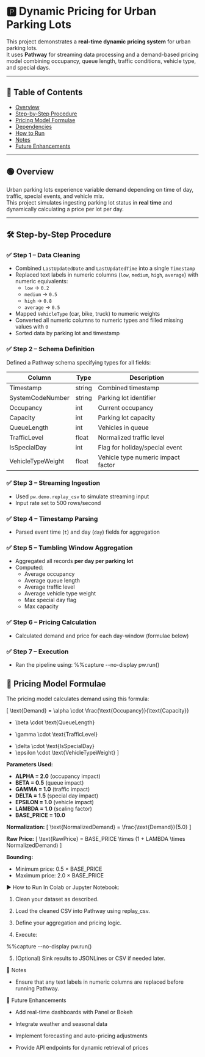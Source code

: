 # 🅿️ Dynamic Pricing for Urban Parking Lots

This project demonstrates a **real-time dynamic pricing system** for urban parking lots.  
It uses **Pathway** for streaming data processing and a demand-based pricing model combining occupancy, queue length, traffic conditions, vehicle type, and special days.

---

## 📘 Table of Contents

- [Overview](#overview)
- [Step-by-Step Procedure](#step-by-step-procedure)
- [Pricing Model Formulae](#pricing-model-formulae)
- [Dependencies](#dependencies)
- [How to Run](#how-to-run)
- [Notes](#notes)
- [Future Enhancements](#future-enhancements)

---

## 🟢 Overview

Urban parking lots experience variable demand depending on time of day, traffic, special events, and vehicle mix.  
This project simulates ingesting parking lot status in **real time** and dynamically calculating a price per lot per day.

---

## 🛠 Step-by-Step Procedure

### ✅ **Step 1 – Data Cleaning**
- Combined `LastUpdatedDate` and `LastUpdatedTime` into a single `Timestamp`
- Replaced text labels in numeric columns (`low`, `medium`, `high`, `average`) with numeric equivalents:
  - `low` → `0.2`
  - `medium` → `0.5`
  - `high` → `0.8`
  - `average` → `0.5`
- Mapped `VehicleType` (car, bike, truck) to numeric weights
- Converted all numeric columns to numeric types and filled missing values with `0`
- Sorted data by parking lot and timestamp

### ✅ **Step 2 – Schema Definition**
Defined a Pathway schema specifying types for all fields:

| Column             | Type   | Description                            |
|---------------------|--------|----------------------------------------|
| Timestamp           | string | Combined timestamp                     |
| SystemCodeNumber    | string | Parking lot identifier                 |
| Occupancy           | int    | Current occupancy                      |
| Capacity            | int    | Parking lot capacity                   |
| QueueLength         | int    | Vehicles in queue                      |
| TrafficLevel        | float  | Normalized traffic level               |
| IsSpecialDay        | int    | Flag for holiday/special event         |
| VehicleTypeWeight   | float  | Vehicle type numeric impact factor     |

### ✅ **Step 3 – Streaming Ingestion**
- Used `pw.demo.replay_csv` to simulate streaming input
- Input rate set to 500 rows/second

### ✅ **Step 4 – Timestamp Parsing**
- Parsed event time (`t`) and day (`day`) fields for aggregation

### ✅ **Step 5 – Tumbling Window Aggregation**
- Aggregated all records **per day per parking lot**
- Computed:
  - Average occupancy
  - Average queue length
  - Average traffic level
  - Average vehicle type weight
  - Max special day flag
  - Max capacity

### ✅ **Step 6 – Pricing Calculation**
- Calculated demand and price for each day-window (formulae below)

### ✅ **Step 7 – Execution**
- Ran the pipeline using:
  %%capture --no-display
  pw.run()
## 🧮 Pricing Model Formulae

The pricing model calculates demand using this formula:

\[
\text{Demand} = \alpha \cdot \frac{\text{Occupancy}}{\text{Capacity}}
+ \beta \cdot \text{QueueLength}
- \gamma \cdot \text{TrafficLevel}
+ \delta \cdot \text{IsSpecialDay}
+ \epsilon \cdot \text{VehicleTypeWeight}
\]

**Parameters Used:**
- **ALPHA = 2.0** (occupancy impact)
- **BETA = 0.5** (queue impact)
- **GAMMA = 1.0** (traffic impact)
- **DELTA = 1.5** (special day impact)
- **EPSILON = 1.0** (vehicle impact)
- **LAMBDA = 1.0** (scaling factor)
- **BASE_PRICE = 10.0**

**Normalization:**
\[
\text{NormalizedDemand} = \frac{\text{Demand}}{5.0}
\]

**Raw Price:**
\[
\text{RawPrice} = BASE\_PRICE \times (1 + LAMBDA \times NormalizedDemand)
\]

**Bounding:**
- Minimum price: 0.5 × BASE_PRICE
- Maximum price: 2.0 × BASE_PRICE


▶️ How to Run
In Colab or Jupyter Notebook:

1. Clean your dataset as described.

2. Load the cleaned CSV into Pathway using replay_csv.

3. Define your aggregation and pricing logic.

4. Execute:

%%capture --no-display
pw.run()

5. (Optional) Sink results to JSONLines or CSV if needed later.

📝 Notes
* Ensure that any text labels in numeric columns are replaced before running Pathway.

🚀 Future Enhancements
* Add real-time dashboards with Panel or Bokeh

* Integrate weather and seasonal data

* Implement forecasting and auto-pricing adjustments

* Provide API endpoints for dynamic retrieval of prices

